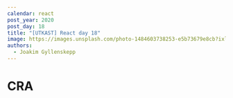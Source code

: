 ```yaml
---
calendar: react
post_year: 2020
post_day: 18
title: "[UTKAST] React day 18"
image: https://images.unsplash.com/photo-1484603738253-e5b73679e8cb?ixlib=rb-1.2.1&ixid=eyJhcHBfaWQiOjEyMDd9&auto=format&fit=crop&w=2000&q=80
authors:
  - Joakim Gyllenskepp
---
```

# CRA